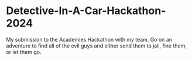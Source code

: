 # Detective-In-A-Car-Hackathon-2024
My submission to the Academies Hackathon with my team. Go on an adventure to find all of the evil guys and either send them to jail, fine them, or let them go.
